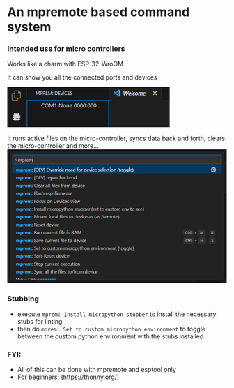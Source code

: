 # An mpremote based command system

### Intended use for micro controllers

Works like a charm with ESP-32-WroOM

It can show you all the connected ports and devices

![Show device list](resources/devices.png)

It runs active files on the micro-controller, syncs data back and forth, 
clears the micro-controller and more...
![Show command list](resources/commands.png)

### Stubbing
- execute `mprem: Install micropython stubber` to install the necessary stubs for linting
- then do `mprem: Set to custom micropython environment` to toggle between the custom python environment with the stubs installed


### FYI:
- All of this can be done with mpremote and esptool only
- For beginners: (https://thonny.org/)